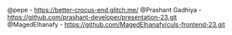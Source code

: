 @pepe - https://better-crocus-end.glitch.me/
@Prashant Gadhiya - https://github.com/prashant-developer/presentation-23.git
@MagedElhanafy - https://github.com/MagedElhanafy/culs-frontend-23.git
